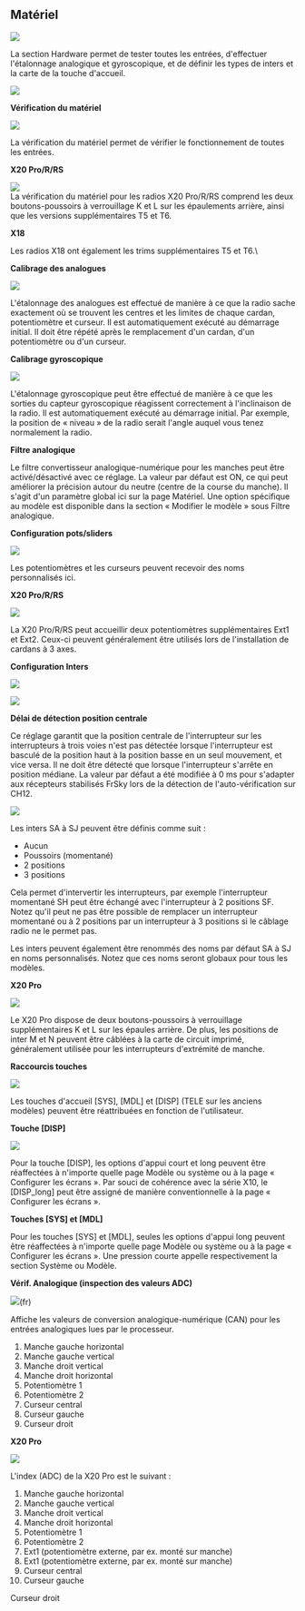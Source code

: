 ## Matériel

![](<../.gitbook/assets/system-icon-hardware.jpeg>)

La section Hardware permet de tester toutes les entrées, d'effectuer l'étalonnage analogique et gyroscopique, et de définir les types de inters et la carte de la touche d'accueil.

![](<../.gitbook/assets/1 (5).jpeg>)

**Vérification du matériel**

![](<../.gitbook/assets/2 (6).jpeg>)

La vérification du matériel permet de vérifier le fonctionnement de toutes les entrées.

**X20 Pro/R/RS**

![](<../.gitbook/assets/3 (7).jpeg>)\
La vérification du matériel pour les radios X20 Pro/R/RS comprend les deux boutons-poussoirs à verrouillage K et L sur les épaulements arrière, ainsi que les versions supplémentaires T5 et T6.

**X18**

Les radios X18 ont également les trims supplémentaires T5 et T6.\


**Calibrage des analogues**

![](<../.gitbook/assets/4 (8).jpeg>)

L'étalonnage des analogues est effectué de manière à ce que la radio sache exactement où se trouvent les centres et les limites de chaque cardan, potentiomètre et curseur. Il est automatiquement exécuté au démarrage initial. Il doit être répété après le remplacement d'un cardan, d'un potentiomètre ou d'un curseur.

**Calibrage gyroscopique**

![](<../.gitbook/assets/5 (5).jpeg>)

L'étalonnage gyroscopique peut être effectué de manière à ce que les sorties du capteur gyroscopique réagissent correctement à l'inclinaison de la radio. Il est automatiquement exécuté au démarrage initial. Par exemple, la position de « niveau » de la radio serait l'angle auquel vous tenez normalement la radio.

**Filtre analogique**

Le filtre convertisseur analogique-numérique pour les manches peut être activé/désactivé avec ce réglage. La valeur par défaut est ON, ce qui peut améliorer la précision autour du neutre (centre de la course du manche). Il s'agit d'un paramètre global ici sur la page Matériel. Une option spécifique au modèle est disponible dans la section « Modifier le modèle » sous Filtre analogique.

**Configuration pots/sliders**

![](<../.gitbook/assets/6 (3).jpeg>)

Les potentiomètres et les curseurs peuvent recevoir des noms personnalisés ici.

**X20 Pro/R/RS**

![](<../.gitbook/assets/7 (5).jpeg>)

La X20 Pro/R/RS peut accueillir deux potentiomètres supplémentaires Ext1 et Ext2. Ceux-ci peuvent généralement être utilisés lors de l'installation de cardans à 3 axes.

**Configuration Inters**

![](<../.gitbook/assets/8 (2).png>)

![](<../.gitbook/assets/9 (4).jpeg>)

**Délai de détection position centrale**

Ce réglage garantit que la position centrale de l'interrupteur sur les interrupteurs à trois voies n'est pas détectée lorsque l'interrupteur est basculé de la position haut à la position basse en un seul mouvement, et vice versa. Il ne doit être détecté que lorsque l'interrupteur s'arrête en position médiane. La valeur par défaut a été modifiée à 0 ms pour s'adapter aux récepteurs stabilisés FrSky lors de la détection de l'auto-vérification sur CH12.

![](<../.gitbook/assets/10 (4).png>)

Les inters SA à SJ peuvent être définis comme suit :

* Aucun
* Poussoirs (momentané)
* 2 positions
* 3 positions

Cela permet d'intervertir les interrupteurs, par exemple l'interrupteur momentané SH peut être échangé avec l'interrupteur à 2 positions SF. Notez qu'il peut ne pas être possible de remplacer un interrupteur momentané ou à 2 positions par un interrupteur à 3 positions si le câblage radio ne le permet pas.

Les inters peuvent également être renommés des noms par défaut SA à SJ en noms personnalisés. Notez que ces noms seront globaux pour tous les modèles.

**X20 Pro**

![](<../.gitbook/assets/11 (5).jpeg>)

Le X20 Pro dispose de deux boutons-poussoirs à verrouillage supplémentaires K et L sur les épaules arrière. De plus, les positions de inter M et N peuvent être câblées à la carte de circuit imprimé, généralement utilisée pour les interrupteurs d'extrémité de manche.

**Raccourcis touches**

![](<../.gitbook/assets/12 (5).jpeg>)

Les touches d'accueil \[SYS], \[MDL] et \[DISP] (TELE sur les anciens modèles) peuvent être réattribuées en fonction de l'utilisateur.

**Touche \[DISP]**

![](<../.gitbook/assets/13 (4).jpeg>)

Pour la touche \[DISP], les options d'appui court et long peuvent être réaffectées à n'importe quelle page Modèle ou système ou à la page « Configurer les écrans ». Par souci de cohérence avec la série X10, le \[DISP\_long] peut être assigné de manière conventionnelle à la page « Configurer les écrans ».

**Touches \[SYS] et \[MDL]**

Pour les touches \[SYS] et \[MDL], seules les options d'appui long peuvent être réaffectées à n'importe quelle page Modèle ou système ou à la page « Configurer les écrans ». Une pression courte appelle respectivement la section Système ou Modèle.

**Vérif. Analogique (inspection des valeurs ADC)**

![](<../.gitbook/assets/14 (2).png>)(fr)

Affiche les valeurs de conversion analogique-numérique (CAN) pour les entrées analogiques lues par le processeur.

1. Manche gauche horizontal
2. Manche gauche vertical
3. Manche droit vertical
4. Manche droit horizontal
5. Potentiomètre 1
6. Potentiomètre 2
7. Curseur central
8. Curseur gauche
9. Curseur droit

**X20 Pro**

![](<../.gitbook/assets/15 (4).jpeg>)

L'index (ADC) de la X20 Pro est le suivant :

1. Manche gauche horizontal
2. Manche gauche vertical
3. Manche droit vertical
4. Manche droit horizontal
5. Potentiomètre 1
6. Potentiomètre 2
7. Ext1 (potentiomètre externe, par ex. monté sur manche)
8. Ext1 (potentiomètre externe, par ex. monté sur manche)
9. Curseur central
10. Curseur gauche

Curseur droit
